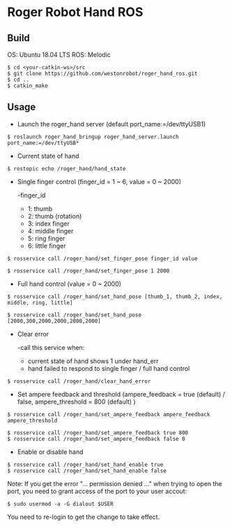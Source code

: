 # Roger Robot Hand ROS

## Build

OS: Ubuntu 18.04 LTS
ROS: Melodic

```
$ cd <your-catkin-ws>/src
$ git clone https://github.com/westonrobot/roger_hand_ros.git
$ cd ..
$ catkin_make
```

## Usage

* Launch the roger_hand server (default port_name:=/dev/ttyUSB1)


```
$ roslaunch roger_hand_bringup roger_hand_server.launch port_name:=/dev/ttyUSB*
```

* Current state of hand

```
$ rostopic echo /roger_hand/hand_state
```
* Single finger control (finger_id = 1 ~ 6, value =  0 ~ 2000)

    -finger_id
    - 1: thumb
    - 2: thumb (rotation)
    - 3: index finger
    - 4: middle finger
    - 5: ring finger
    - 6: little finger

```
$ rosservice call /roger_hand/set_finger_pose finger_id value

$ rosservice call /roger_hand/set_finger_pose 1 2000
```
* Full hand control (value = 0 ~ 2000)

```
$ rosservice call /roger_hand/set_hand_pose [thumb_1, thumb_2, index, middle, ring, little]

$ rosservice call /roger_hand/set_hand_pose [2000,300,2000,2000,2000,2000]
```
* Clear error
    
    -call this service when:
    - current state of hand shows 1 under hand_err
    - hand failed to respond to single finger / full hand control

```
$ rosservice call /roger_hand/clear_hand_error
```

* Set ampere feedback and threshold (ampere_feedback = true (default) / false, ampere_threshold = 800 (default) )

```
$ rosservice call /roger_hand/set_ampere_feedback ampere_feedback ampere_threshold

$ rosservice call /roger_hand/set_ampere_feedback true 800
$ rosservice call /roger_hand/set_ampere_feedback false 0
```

* Enable or disable hand

```
$ rosservice call /roger_hand/set_hand_enable true
$ rosservice call /roger_hand/set_hand_enable false
```

Note:  If you get the error "... permission denied ..." when trying to open the port, you need to grant access of the port to your user accout:

```
$ sudo usermod -a -G dialout $USER
```
You need to re-login to get the change to take effect.

